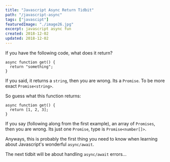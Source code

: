 ```yaml
---
title: "Javascript Async Return Tidbit"
path: "/javascript-async"
tags: ["javascipt"]
featuredImage: "./image26.jpg"
excerpt: javascript async fun
created: 2018-12-02
updated: 2018-12-02
---
```


If you have the following code, what does it return?
```
async function get() {
  return "something";
}
```

If you said, it returns a `string`, then you are wrong.
Its a `Promise`. To be more exact `Promise<string>`.

So guess what this function returns:
```
async function get() {
  return [1, 2, 3];
}
```

If you say (following along from the first example), an array of `Promises`, then you are wrong.  Its just one `Promise`, type is `Promise<number[]>`.

Anyways, this is probably the first thing you need to know when learning about Javascript's wonderful `async/await`.

The next tidbit will be about handling `async/await` errors...


